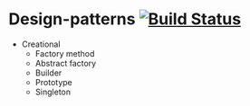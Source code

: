 # Design-patterns [![Build Status](https://travis-ci.com/oshkola/design-patterns.svg?branch=master)](https://travis-ci.com/oshkola/design-patterns)

+ Creational
  + Factory method
  + Abstract factory
  + Builder
  + Prototype
  + Singleton
